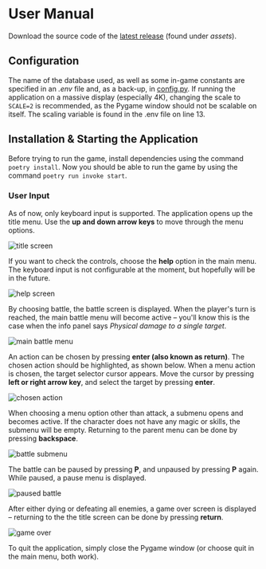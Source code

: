 # User Manual
Download the source code of the [latest release](https://github.com/nuclearkittens/ot-projekti/releases) (found under *assets*).

## Configuration
The name of the database used, as well as some in-game constants are specified in an *.env* file and, as a back-up, in [config.py](https://github.com/nuclearkittens/ot-projekti/blob/master/src/config.py). If running the application on a massive display (especially 4K), changing the scale to `SCALE=2` is recommended, as the Pygame window should not be scalable on itself. The scaling variable is found in the .env file on line 13.

## Installation & Starting the Application
Before trying to run the game, install dependencies using the command `poetry install`. Now you should be able to run the game by using the command `poetry run invoke start`.

### User Input
As of now, only keyboard input is supported. The application opens up the title menu. Use the **up and down arrow keys** to move through the menu options.

![title screen](https://github.com/nuclearkittens/ot-projekti/blob/master/documentation/images/manual1.png)

If you want to check the controls, choose the **help** option in the main menu. The keyboard input is not configurable at the moment, but hopefully will be in the future.

![help screen](https://github.com/nuclearkittens/ot-projekti/blob/master/documentation/images/manual2.png)

By choosing battle, the battle screen is displayed. When the player's turn is reached, the main battle menu will become active – you'll know this is the case when the info panel says *Physical damage to a single target*.

![main battle menu](https://github.com/nuclearkittens/ot-projekti/blob/master/documentation/images/manual3.png)

An action can be chosen by pressing **enter (also known as return)**. The chosen action should be highlighted, as shown below. When a menu action is chosen, the target selector cursor appears. Move the cursor by pressing **left or right arrow key**, and select the target by pressing **enter**.

![chosen action](https://github.com/nuclearkittens/ot-projekti/blob/master/documentation/images/manual4.png)

When choosing a menu option other than attack, a submenu opens and becomes active. If the character does not have any magic or skills, the submenu will be empty. Returning to the parent menu can be done by pressing **backspace**.

![battle submenu](https://github.com/nuclearkittens/ot-projekti/blob/master/documentation/images/manual5.png)

The battle can be paused by pressing **P**, and unpaused by pressing **P** again. While paused, a pause menu is displayed.

![paused battle](https://github.com/nuclearkittens/ot-projekti/blob/master/documentation/images/manual6.png)

After either dying or defeating all enemies, a game over screen is displayed – returning to the the title screen can be done by pressing **return**.

![game over](https://github.com/nuclearkittens/ot-projekti/blob/master/documentation/images/manual7.png)

To quit the application, simply close the Pygame window (or choose quit in the main menu, both work).

